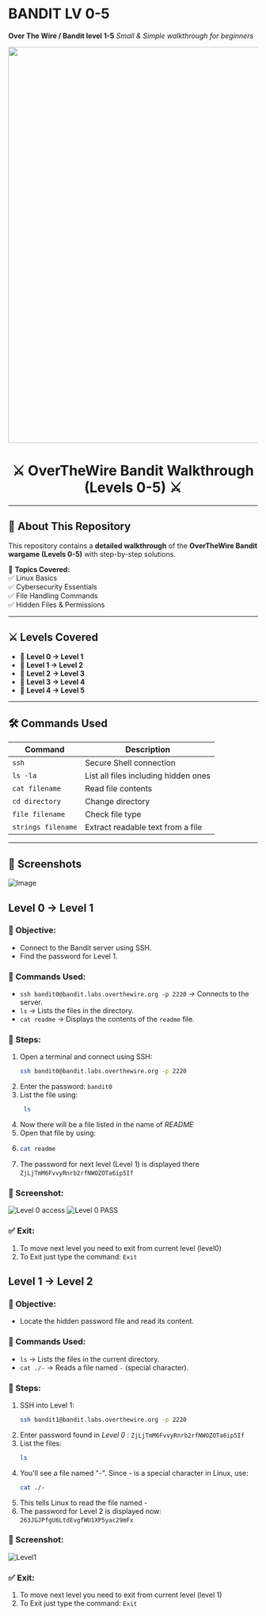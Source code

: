 # BANDIT LV 0-5
**Over The Wire / Bandit level 1-5**
*Small & Simple walkthrough for beginners*
<p align="center">
  <img src="https://media.giphy.com/media/3o6ZsYdxA2s5pnyZVu/giphy.gif" width="800px">
</p>



<h1 align="center">⚔️ OverTheWire Bandit Walkthrough (Levels 0-5) ⚔️</h1>

---
## 🎯 About This Repository  
This repository contains a **detailed walkthrough** of the **OverTheWire Bandit wargame (Levels 0-5)** with step-by-step solutions.  

📌 **Topics Covered:**  
✅ Linux Basics  
✅ Cybersecurity Essentials  
✅ File Handling Commands  
✅ Hidden Files & Permissions  

---

## ⚔️ Levels Covered  
- 🔹 **Level 0 → Level 1**
- 🔹 **Level 1 → Level 2**
- 🔹 **Level 2 → Level 3**
- 🔹 **Level 3 → Level 4**
- 🔹 **Level 4 → Level 5**

---

## 🛠️ Commands Used  

| Command | Description |
|---------|------------|
| `ssh` | Secure Shell connection |
| `ls -la` | List all files including hidden ones |
| `cat filename` | Read file contents |
| `cd directory` | Change directory |
| `file filename` | Check file type |
| `strings filename` | Extract readable text from a file |

---

## 📸 Screenshots  

![Image](https://github.com/user-attachments/assets/2f80399c-2f4b-4f97-bd62-1e787ddb7e60)


## Level 0 → Level 1
### 🎯 Objective:
- Connect to the Bandit server using SSH.
- Find the password for Level 1.

### 🔧 Commands Used:
- `ssh bandit0@bandit.labs.overthewire.org -p 2220` → Connects to the server.
- `ls` → Lists the files in the directory.
- `cat readme` → Displays the contents of the `readme` file.

### 🚀 Steps:
1. Open a terminal and connect using SSH:
   ```bash
   ssh bandit0@bandit.labs.overthewire.org -p 2220
2. Enter the password: `bandit0`
3. List the file using:
   ```bash
    ls
6. Now there will be a file listed in the name of *README*
7. Open that file by using:
8. ```bash
   cat readme
10. The password for next level (Level 1) is displayed there `ZjLjTmM6FvvyRnrb2rfNWOZOTa6ip5If`

### 📸 Screenshot:
![Level 0 access](https://github.com/user-attachments/assets/67fc15d9-c4a9-4e21-b73d-537e218c6f66)
![Level 0 PASS](https://github.com/user-attachments/assets/ce28fbbd-88f0-49c5-8d53-261d3e822223)

### ✅ Exit:
1. To move next level you need to exit from current level (level0)
2. To Exit just type the command: `Exit`


## Level 1 → Level 2

### 🎯 Objective:
- Locate the hidden password file and read its content.

### 🔧 Commands Used:
- `ls` → Lists the files in the current directory.
- `cat ./-` → Reads a file named `-` (special character).

### 🚀 Steps:
1. SSH into Level 1:
   ```bash
   ssh bandit1@bandit.labs.overthewire.org -p 2220
2. Enter password found in *Level 0* : `ZjLjTmM6FvvyRnrb2rfNWOZOTa6ip5If`
3. List the files:
   ```bash
   ls
4. You'll see a file named "-". Since - is a special character in Linux, use:
   ```bash
   cat ./-
5. This tells Linux to read the file named *-*
6. The password for Level 2 is displayed now: `263JGJPfgU6LtdEvgfWU1XP5yac29mFx`

### 📸 Screenshot:
![Level1](https://github.com/user-attachments/assets/a4d4e971-e66d-462d-b02f-bc86279c527e)

### ✅ Exit:
1. To move next level you need to exit from current level (level 1)
2. To Exit just type the command: `Exit`
